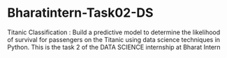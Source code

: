 # Bharatintern-Task02-DS
Titanic Classification :
Build a predictive model to determine the
likelihood of survival for passengers on
the Titanic using data science techniques
in Python.
This is the task 2 of the DATA SCIENCE internship at Bharat Intern

